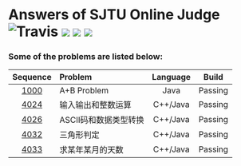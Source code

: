 Answers of SJTU Online Judge  
![Travis](https://img.shields.io/travis/rust-lang/rust.svg?style=flat)
![](https://img.shields.io/badge/Language-C++-orange.svg?style=flat)
![](https://img.shields.io/badge/Language-Java-orange.svg?style=flat)
![](https://img.shields.io/badge/Answers-5-blue.svg)
========
### Some of the problems are listed below:
|                 Sequence                 | Problem       | Language |  Build  |
| :--------------------------------------: | :------------ | :------: | :-----: |
| [1000](https://acm.sjtu.edu.cn/OnlineJudge/problem/1000) | A+B Problem   |   Java   | Passing |
| [4024](https://acm.sjtu.edu.cn/OnlineJudge/problem/4024) | 输入输出和整数运算     | C++/Java | Passing |
| [4026](https://acm.sjtu.edu.cn/OnlineJudge/problem/4026) | ASCII码和数据类型转换 | C++/Java | Passing |
| [4032](https://acm.sjtu.edu.cn/OnlineJudge/problem/4032) | 三角形判定         | C++/Java | Passing |
| [4033](https://acm.sjtu.edu.cn/OnlineJudge/problem/4033) | 求某年某月的天数      | C++/Java | Passing |
